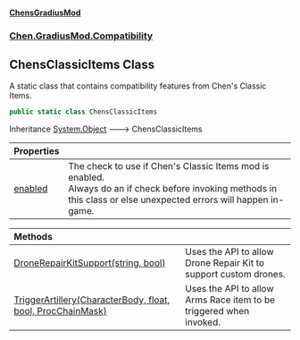 #### [ChensGradiusMod](index 'index')
### [Chen.GradiusMod.Compatibility](F8aFQlqLO5uD9A4izEhK_Q 'Chen.GradiusMod.Compatibility')
## ChensClassicItems Class
A static class that contains compatibility features from Chen's Classic Items.  
```csharp
public static class ChensClassicItems
```

Inheritance [System.Object](https://docs.microsoft.com/en-us/dotnet/api/System.Object 'System.Object') &#129106; ChensClassicItems  

| Properties | |
| :--- | :--- |
| [enabled](OHVkqlnYhMuUV_VmshMhFg 'Chen.GradiusMod.Compatibility.ChensClassicItems.enabled') | The check to use if Chen's Classic Items mod is enabled.<br/>Always do an if check before invoking methods in this class or else unexpected errors will happen in-game.<br/> |

| Methods | |
| :--- | :--- |
| [DroneRepairKitSupport(string, bool)](du9fuzKdsx5MczZZlzZpGw 'Chen.GradiusMod.Compatibility.ChensClassicItems.DroneRepairKitSupport(string, bool)') | Uses the API to allow Drone Repair Kit to support custom drones.<br/> |
| [TriggerArtillery(CharacterBody, float, bool, ProcChainMask)](ZY2ShE4vubIoib6qZvnj6w 'Chen.GradiusMod.Compatibility.ChensClassicItems.TriggerArtillery(RoR2.CharacterBody, float, bool, RoR2.ProcChainMask)') | Uses the API to allow Arms Race item to be triggered when invoked.<br/> |
